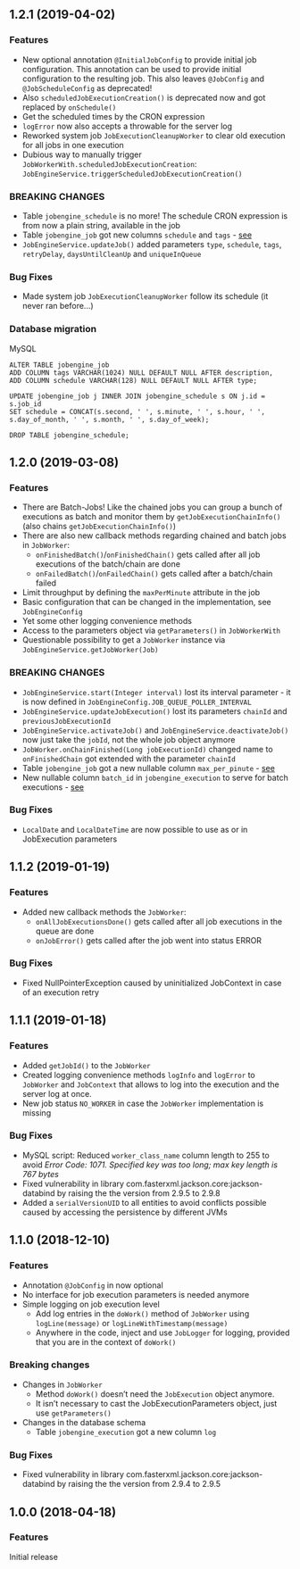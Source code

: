 

<!--
### Bug Fixes
### Features
### BREAKING CHANGES
-->

<a name="1.2.1"></a>

## 1.2.1 (2019-04-02)

### Features

* New optional annotation `@InitialJobConfig` to provide initial job configuration. This annotation can be used to provide initial configuration to the resulting job. This also leaves `@JobConfig` and `@JobScheduleConfig` as deprecated!
* Also `scheduledJobExecutionCreation()` is deprecated now and got replaced by `onSchedule()`
* Get the scheduled times by the CRON expression
* `logError` now also accepts a throwable for the server log
* Reworked system job `JobExecutionCleanupWorker` to clear old execution for all jobs in one execution
* Dubious way to manually trigger `JobWorkerWith.scheduledJobExecutionCreation`: `JobEngineService.triggerScheduledJobExecutionCreation()`

### BREAKING CHANGES

* Table `jobengine_schedule` is no more! The schedule CRON expression is from now a plain string, available in the job
* Table `jobengine_job` got new columns `schedule` and `tags` - [see](https://github.com/coodoo-io/workhorse/tree/master/src/main/resources/sql)
* `JobEngineService.updateJob()` added parameters `type`, `schedule`, `tags`, `retryDelay`, `daysUntilCleanUp` and `uniqueInQueue`

### Bug Fixes

* Made system job `JobExecutionCleanupWorker` follow its schedule (it never ran before...)


### Database migration

MySQL

```
ALTER TABLE jobengine_job 
ADD COLUMN tags VARCHAR(1024) NULL DEFAULT NULL AFTER description,
ADD COLUMN schedule VARCHAR(128) NULL DEFAULT NULL AFTER type;

UPDATE jobengine_job j INNER JOIN jobengine_schedule s ON j.id = s.job_id
SET schedule = CONCAT(s.second, ' ', s.minute, ' ', s.hour, ' ', s.day_of_month, ' ', s.month, ' ', s.day_of_week);

DROP TABLE jobengine_schedule;
```


<a name="1.1.2"></a>

## 1.2.0 (2019-03-08)

### Features

* There are Batch-Jobs! Like the chained jobs you can group a bunch of executions as batch and monitor them by `getJobExecutionChainInfo()` (also chains `getJobExecutionChainInfo()`)
* There are also new callback methods regarding chained and batch jobs in `JobWorker`: 
  * `onFinishedBatch()`/`onFinishedChain()` gets called after all job executions of the batch/chain are done
  * `onFailedBatch()`/`onFailedChain()` gets called after a batch/chain failed
* Limit throughput by defining the `maxPerMinute` attribute in the job  
* Basic configuration that can be changed in the implementation, see `JobEngineConfig`
* Yet some other logging convenience methods
* Access to the parameters object via `getParameters()` in `JobWorkerWith`
* Questionable possibility to get a `JobWorker` instance via `JobEngineService.getJobWorker(Job)`

### BREAKING CHANGES

* `JobEngineService.start(Integer interval)` lost its interval parameter - it is now defined in `JobEngineConfig.JOB_QUEUE_POLLER_INTERVAL`
* `JobEngineService.updateJobExecution()` lost its parameters `chainId` and `previousJobExecutionId`
* `JobEngineService.activateJob()` and `JobEngineService.deactivateJob()` now just take the `jobId`, not the whole job object anymore
* `JobWorker.onChainFinished(Long jobExecutionId)` changed name to `onFinishedChain` got extended with the parameter `chainId`
* Table `jobengine_job` got a new nullable column `max_per_pinute` - [see](https://github.com/coodoo-io/workhorse/tree/master/src/main/resources/sql)
* New nullable column `batch_id` in `jobengine_execution` to serve for batch executions - [see](https://github.com/coodoo-io/workhorse/tree/master/src/main/resources/sql)

### Bug Fixes

* `LocalDate` and `LocalDateTime` are now possible to use as or in JobExecution parameters

<a name="1.1.2"></a>

## 1.1.2 (2019-01-19)

### Features

* Added new callback methods the `JobWorker`: 
  * `onAllJobExecutionsDone()` gets called after all job executions in the queue are done
  * `onJobError()` gets called after the job went into status ERROR

### Bug Fixes

* Fixed NullPointerException caused by uninitialized JobContext in case of an execution retry


<a name="1.1.1"></a>

## 1.1.1 (2019-01-18)

### Features

* Added `getJobId()` to the `JobWorker` 
* Created logging convenience methods `logInfo` and `logError` to `JobWorker` and `JobContext` that allows to log into the execution and the server log at once.
* New job status `NO_WORKER` in case the `JobWorker` implementation is missing

### Bug Fixes

* MySQL script: Reduced `worker_class_name` column length to 255 to avoid *Error Code: 1071. Specified key was too long; max key length is 767 bytes*
* Fixed vulnerability in library com.fasterxml.jackson.core:jackson-databind by raising the the version from 2.9.5 to 2.9.8
* Added a `serialVersionUID` to all entities to avoid conflicts possible caused by accessing the persistence by different JVMs 


<a name="1.1.0"></a>

## 1.1.0 (2018-12-10)

### Features

* Annotation `@JobConfig` in now optional
* No interface for job execution parameters is needed anymore
* Simple logging on job execution level
  * Add log entries in the `doWork()` method of `JobWorker` using `logLine(message)` or `logLineWithTimestamp(message)`
  * Anywhere in the code, inject and use `JobLogger` for logging, provided that you are in the context of `doWork()`

### Breaking changes

* Changes in `JobWorker`
  * Method `doWork()` doesn’t need the `JobExecution` object anymore.
  * It isn’t necessary to cast the JobExecutionParameters object, just use `getParameters()`
* Changes in the database schema
  * Table `jobengine_execution` got a new column `log`

### Bug Fixes

* Fixed vulnerability in library com.fasterxml.jackson.core:jackson-databind by raising the the version from 2.9.4 to 2.9.5

<a name="1.0.0"></a>

## 1.0.0 (2018-04-18)

### Features

Initial release